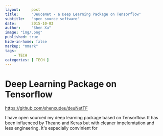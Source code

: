 ```yaml
---
layout:     post
title:      "DeuceNet - a Deep Learning Package on Tensorflow"
subtitle:   "open source software"
date:       2015-10-03
author:     "Shen Xu"
image: "img/.png"
published: true
hide-in-home: false
markup: "mmark"
tags:
    - TECH
categories: [ TECH ]
---
```


Deep Learning Package on Tensorflow
==================================
https://github.com/shenxudeu/deuNetTF

I have open sourced my deep learning package based on Tensorflow. It has been influenced by Theano and Keras but with cleaner impelemtation and less engineering. It's especially convinient for
